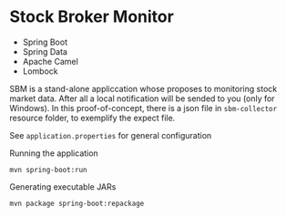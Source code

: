 # Stock Broker Monitor

* Spring Boot
* Spring Data
* Apache Camel
* Lombock

SBM is a stand-alone appliccation whose proposes to monitoring stock market data. After all a local notification will be sended to you (only for Windows). In this proof-of-concept, there is a json file in `sbm-collector` resource folder, to exemplify the expect file.
    
See `application.properties` for general configuration

Running the application

    mvn spring-boot:run
    
Generating executable JARs

    mvn package spring-boot:repackage